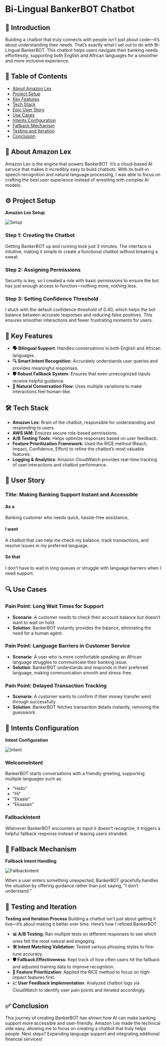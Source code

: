 # Bi-Lingual BankerBOT Chatbot


## 🚀 Introduction
Building a chatbot that truly connects with people isn’t just about code—it’s about understanding their needs. That’s exactly what I set out to do with Bi-Lingual BankerBOT. This chatbot helps users navigate their banking needs effortlessly, supporting both English and African languages for a smoother and more inclusive experience.

## 📌 Table of Contents
- [About Amazon Lex](#about-amazon-lex)
- [Project Setup](#project-setup)
- [Key Features](#key-features)
- [Tech Stack](#tech-stack)
- [Epic User Story](#epic-user-story)
- [Use Cases](#use-cases)
- [Intents Configuration](#intents-configuration)
- [Fallback Mechanism](#fallback-mechanism)
- [Testing and Iteration](#testing-and-iteration)
- [Conclusion](#conclusion)

## 🤖 About Amazon Lex
Amazon Lex is the engine that powers BankerBOT. It’s a cloud-based AI service that makes it incredibly easy to build chatbots. With its built-in speech recognition and natural language processing, I was able to focus on crafting the best user experience instead of wrestling with complex AI models.

## ⚙️ Project Setup
**Amazon Lex Setup**


![Setup](https://github.com/user-attachments/assets/081dfae1-4bf8-49eb-b8f3-19509c9932a9)

### Step 1: Creating the Chatbot
Getting BankerBOT up and running took just 3 minutes. The interface is intuitive, making it simple to create a functional chatbot without breaking a sweat.

### Step 2: Assigning Permissions
Security is key, so I created a role with basic permissions to ensure the bot has just enough access to function—nothing more, nothing less.

### Step 3: Setting Confidence Threshold
I stuck with the default confidence threshold of 0.40, which helps the bot balance between accurate responses and reducing false positives. This ensures smoother interactions and fewer frustrating moments for users.

## 🌟 Key Features
- **🗣️ Bilingual Support**: Handles conversations in both English and African languages.
- **🔍 Smart Intent Recognition**: Accurately understands user queries and provides meaningful responses.
- **🛡️ Robust Fallback System**: Ensures that even unrecognized inputs receive helpful guidance.
- **💬 Natural Conversation Flow**: Uses multiple variations to make interactions feel human-like.

## 🛠️ Tech Stack
- **Amazon Lex**: Brain of the chatbot, responsible for understanding and responding to users.
- **AWS IAM**: Ensures secure role-based permissions.
- **A/B Testing Tools**: Helps optimize responses based on user feedback.
- **Feature Prioritization Framework**: Used the RICE method (Reach, Impact, Confidence, Effort) to refine the chatbot’s most valuable features.
- **Logging & Analytics**: Amazon CloudWatch provides real-time tracking of user interactions and chatbot performance.

## 📖 User Story
### Title: Making Banking Support Instant and Accessible
#### As a
Banking customer who needs quick, hassle-free assistance,
#### I want
A chatbot that can help me check my balance, track transactions, and resolve issues in my preferred language,
#### So that
I don’t have to wait in long queues or struggle with language barriers when I need support.

## 🔍 Use Cases
### **Pain Point: Long Wait Times for Support**
- **Scenario**: A customer needs to check their account balance but doesn’t want to wait on hold.
- **Solution**: BankerBOT instantly provides the balance, eliminating the need for a human agent.

### **Pain Point: Language Barriers in Customer Service**
- **Scenario**: A user who is more comfortable speaking an African language struggles to communicate their banking issue.
- **Solution**: BankerBOT understands and responds in their preferred language, making communication smooth and stress-free.

### **Pain Point: Delayed Transaction Tracking**
- **Scenario**: A customer wants to confirm if their money transfer went through successfully.
- **Solution**: BankerBOT fetches transaction details instantly, removing the guesswork.

## 🎯 Intents Configuration
**Intent Configuration**

![Intent](https://github.com/user-attachments/assets/6327bb68-7b0d-4ab4-8387-c358f20cc4e0)

### WelcomeIntent
BankerBOT starts conversations with a friendly greeting, supporting multiple languages such as:
- "Hello"
- "Hi"
- "Ekaale"
- "Ekaasan"

### FallbackIntent
Whenever BankerBOT encounters an input it doesn’t recognize, it triggers a helpful fallback response instead of leaving users stranded.

## 🔄 Fallback Mechanism
**Fallback Intent Handling**

![Fallbackintent](https://github.com/user-attachments/assets/8a82e600-7585-408d-840f-a3a2309bfdf7)


When a user enters something unexpected, BankerBOT gracefully handles the situation by offering guidance rather than just saying, "I don’t understand."

## 🧪 Testing and Iteration
**Testing and Iteration Process**
Building a chatbot isn’t just about getting it live—it’s about making it better over time. Here’s how I refined BankerBOT:
- **📊 A/B Testing**: Ran multiple tests on different responses to see which ones felt the most natural and engaging.
- **🛠️ Intent Matching Validation**: Tested various phrasing styles to fine-tune accuracy.
- **🛡️ Fallback Effectiveness**: Kept track of how often users hit the fallback and adjusted training data to improve recognition.
- **🎯 Feature Prioritization**: Applied the RICE method to focus on high-impact features first.
- **📈 User Feedback Implementation**: Analyzed chatbot logs via CloudWatch to identify user pain points and iterated accordingly.

## ✅ Conclusion
This journey of creating BankerBOT has shown how AI can make banking support more accessible and user-friendly. Amazon Lex made the technical side easy, allowing me to focus on creating a chatbot that truly helps people. Next steps? Expanding language support and integrating additional financial services!
